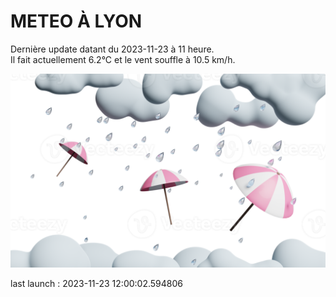 # METEO À LYON

Dernière update datant du 2023-11-23 à 11 heure.  
Il fait actuellement 6.2°C et le vent souffle à 10.5 km/h.      

![](./.github/rain.png)

last launch : 2023-11-23 12:00:02.594806
